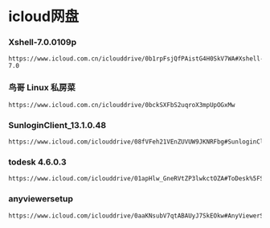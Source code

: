 # icloud网盘

### Xshell-7.0.0109p
```
https://www.icloud.com.cn/iclouddrive/0b1rpFsjQfPAistG4H0SkV7WA#Xshell-7.0
```

### 鸟哥 Linux 私房菜
```
https://www.icloud.com.cn/iclouddrive/0bckSXFbS2uqroX3mpUpOGxMw
```

###  SunloginClient_13.1.0.48
```
https://www.icloud.com/iclouddrive/08fVFeh21VEnZUVUW9JKNRFbg#SunloginClient%5F13.1.0.48900
```

### todesk 4.6.0.3
```
https://www.icloud.com/iclouddrive/01apHlw_GneRVtZP3lwkctOZA#ToDesk%5FSetup
```
###  anyviewersetup
```
https://www.icloud.com/iclouddrive/0aaKNsubV7qtABAUyJ7SkEOkw#AnyViewerSetup
```
